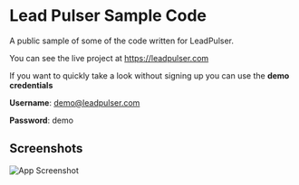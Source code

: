 
# Lead Pulser Sample Code

A public sample of some of the code written for LeadPulser.

You can see the live project at https://leadpulser.com

If you want to quickly take a look without signing up you can use the **demo credentials**

**Username**: demo@leadpulser.com

**Password**: demo




## Screenshots

![App Screenshot](https://media.licdn.com/dms/image/D4E2DAQFbZJupqapCng/profile-treasury-image-shrink_800_800/0/1682006913299?e=1687410000&v=beta&t=4z8kxaH4pGCA25USwNbT60Ouocheq7QhmnNABxBF_pk)

